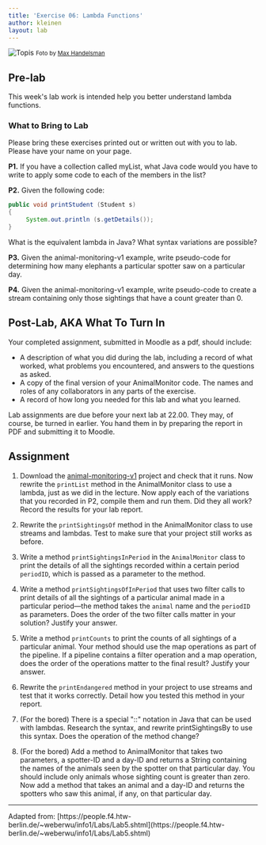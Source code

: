 ```yaml
---
title: 'Exercise 06: Lambda Functions'
author: kleinen
layout: lab
---
```


![Topis](../../images/topis-9552387589_392a9b51c7_k.jpg)
<small class = "float-right">Foto by [Max Handelsman](https://www.flickr.com/photos/maxh42/9552387589/)</small>

## Pre-lab

This week's lab work is intended help you better understand lambda functions.

### What to Bring to Lab

Please bring these exercises printed out or written out with you to lab. Please have your name on your page.

**P1.** If you have a collection called myList, what Java code would you have to write to apply some code to each of the members in the list?

**P2.** Given the following code:

```java
public void printStudent (Student s)
{
     System.out.println (s.getDetails());
}
```

What is the equivalent lambda in Java? What syntax variations are possible?

**P3.** Given the animal-monitoring-v1 example, write pseudo-code for determining how many elephants a particular spotter saw on a particular day.

**P4.** Given the animal-monitoring-v1 example, write pseudo-code to create a stream containing only those sightings that have a count greater than 0.

## Post-Lab, AKA  What To Turn In

Your completed assignment, submitted in Moodle as a pdf, should include:
* A description of what you did during the lab, including a record of what worked, what problems you encountered, and answers to the questions as asked.
* A copy of the final version of your AnimalMonitor code.
The names and roles of any collaborators in any parts of the exercise.
* A record of how long you needed for this lab and what you learned.

Lab assignments are due before your next lab at 22.00. They may, of course, be turned in earlier. You hand them in by preparing the report in PDF and submitting it to Moodle.

## Assignment

1. Download the [animal-monitoring-v1](https://github.com/htw-imi-info1/exercise06) project and check that it runs. Now rewrite the `printList` method in the AnimalMonitor class to use a lambda, just as we did in the lecture. Now apply each of the variations that you recorded in P2, compile them and run them. Did they all work? Record the results for your lab report.

2. Rewrite the `printSightingsOf` method in the AnimalMonitor class to use streams and lambdas. Test to make sure that your project still works as before.

3. Write a method `printSightingsInPeriod` in the `AnimalMonitor` class to print the details of all the sightings recorded within a certain period `periodID`, which is passed as a parameter to the method.

4. Write a method `printSightingsOfInPeriod` that uses two filter calls to print details of all the sightings of a particular animal made in a particular period—the method takes the `animal` name and the `periodID` as parameters. Does the order of the two filter calls matter in your solution? Justify your answer.

5. Write a method `printCounts` to print the counts of all sightings of a particular animal. Your method should use the map operations as part of the pipeline. If a pipeline contains a filter operation and a map operation, does the order of the operations matter to the final result? Justify your answer.

6. Rewrite the `printEndangered` method in your project to use streams and test that it works correctly. Detail how you tested this method in your report.

7. (For the bored) There is a special "::" notation in Java that can be used with lambdas. Research the syntax, and rewrite printSightingsBy to use this syntax. Does the operation of the method change?

8. (For the bored) Add a method to AnimalMonitor that takes two parameters, a spotter-ID and a day-ID and returns a String containing the names of the animals seen by the spotter on that particular day. You should include only animals whose sighting count is greater than zero. Now add a method that takes an animal and a day-ID and returns the spotters who saw this animal, if any, on that particular day.


<hr />
Adapted from:
[https://people.f4.htw-berlin.de/~weberwu/info1/Labs/Lab5.shtml](https://people.f4.htw-berlin.de/~weberwu/info1/Labs/Lab5.shtml)
